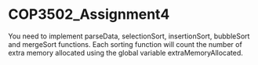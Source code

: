 # COP3502_Assignment4
You need to implement parseData, selectionSort, insertionSort, bubbleSort and mergeSort functions. Each sorting function will count the number of extra memory allocated using the global variable extraMemoryAllocated.
